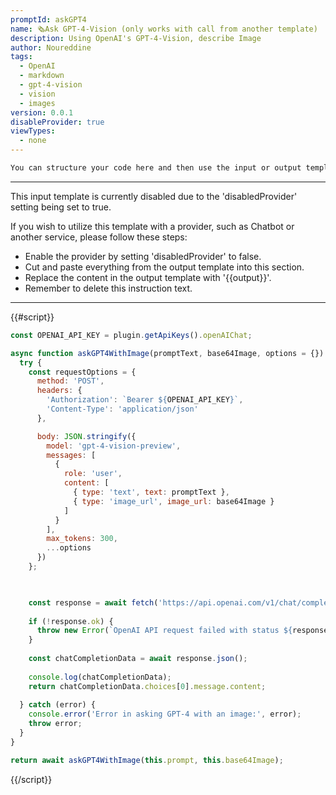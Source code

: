 ```yaml
---
promptId: askGPT4
name: 🗞️Ask GPT-4-Vision (only works with call from another template)
description: Using OpenAI's GPT-4-Vision, describe Image
author: Noureddine
tags:
  - OpenAI
  - markdown
  - gpt-4-vision
  - vision
  - images
version: 0.0.1
disableProvider: true
viewTypes:
  - none
---
```



```handlebars
You can structure your code here and then use the input or output template to retrieve("get" helper) the processed data, enhancing readability.
```
***
This input template is currently disabled due to the 'disabledProvider' setting being set to true.

If you wish to utilize this template with a provider, such as Chatbot or another service, please follow these steps:
- Enable the provider by setting 'disabledProvider' to false.
- Cut and paste everything from the output template into this section.
- Replace the content in the output template with '{{output}}'.
- Remember to delete this instruction text.
***
{{#script}}
```js
const OPENAI_API_KEY = plugin.getApiKeys().openAIChat;

async function askGPT4WithImage(promptText, base64Image, options = {}) {
  try {
    const requestOptions = {
      method: 'POST',
      headers: {
        'Authorization': `Bearer ${OPENAI_API_KEY}`,
        'Content-Type': 'application/json'
      },

      body: JSON.stringify({
        model: 'gpt-4-vision-preview',
        messages: [
          {
            role: 'user',
            content: [
              { type: 'text', text: promptText },
              { type: 'image_url', image_url: base64Image }
            ]
          }
        ],
        max_tokens: 300,
        ...options
      })
    };

  

    const response = await fetch('https://api.openai.com/v1/chat/completions', requestOptions);
    
    if (!response.ok) {
      throw new Error(`OpenAI API request failed with status ${response.status}`);
    }
    
    const chatCompletionData = await response.json();
    
    console.log(chatCompletionData);
    return chatCompletionData.choices[0].message.content;
    
  } catch (error) {
    console.error('Error in asking GPT-4 with an image:', error);
    throw error;
  }
}

return await askGPT4WithImage(this.prompt, this.base64Image);
```
{{/script}}
